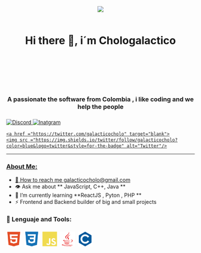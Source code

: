 
<div id = "header" align="center">
  <img src ="https://media.giphy.com/media/4OAxDXv4RdUeg38JYi/giphy.gif" width ="200"/>
  <br>
  <br>
<h1 align="center">Hi there 👋, i´m Chologalactico <h1/>  
  <br>
  <br>
  <h3 align = "center"> A passionate the software from Colombia , i like coding and we help the people   <h3/>
</div>
<div id="badges" align ="center,left"> 
  <a href ="https://discord.com/channels/@me" target="blank">
    <img src ="https://img.shields.io/twitter/follow/galacticocholo?color=violet&label=Discord&logo=Discord&style=for-the-badge" alt="Discord"/>
     
  <a href ="https://www.instagram.com/j.c2014/" target="blank">
    <img src ="https://img.shields.io/twitter/follow/j.c2014?color=orange&label=Instagram&logo=instagram&style=for-the-badge" alt="Inatgram"/>
    
    <a href ="https://twitter.com/galacticocholo" target="blank">
    <img src ="https://img.shields.io/twitter/follow/galacticocholo?color=blue&logo=twitter&style=for-the-badge" alt="Twitter"/>
  <div/>
    
    
---
### About Me:
    
- 📨 How to reach me  galacticocholo@gmail.com
- 👁 Ask me about ** JavaScript, C++, Java **
- 🌚 I’m currently learning **ReactJS , Pyton , PHP ** 
- ⚡ Frontend and Backend builder of big and small projects

<div align ="left"> 
  <h3>🔨 Lenguaje and Tools:<h3/>
<img src ="https://github.com/devicons/devicon/blob/master/icons/html5/html5-plain.svg" tittle="HTML5" alt="HTML" width="40" height="40"/>&nbsp;
    <img src ="https://github.com/devicons/devicon/blob/master/icons/css3/css3-plain.svg" tittle="CSS3" alt="CSS" width="40" height="40"/>&nbsp;
    <img src ="https://github.com/devicons/devicon/blob/master/icons/javascript/javascript-plain.svg" tittle="JavaScript" alt="JavaScript" width="40" height="40"/>&nbsp;
    <img src ="https://github.com/devicons/devicon/blob/master/icons/java/java-plain.svg" tittle="Java" alt="Java" width="40" height="40"/>&nbsp;
    <img src ="https://github.com/devicons/devicon/blob/master/icons/c/c-plain.svg"tittle="C" alt="C" width="40" height="40"/>&nbsp;
    
    
    
  <div/>
    
